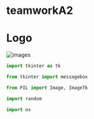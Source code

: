 # teamworkA2
# Logo
![images](https://github.com/user-attachments/assets/11fb867e-0ac2-4df2-960c-93840aac3d5c)
```python
import tkinter as tk
```
```python
from tkinter import messagebox
```
```python
from PIL import Image, ImageTk
```
```python
import random
```
```python
import os
```


